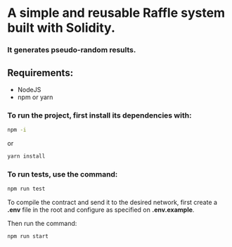# A simple and reusable Raffle system built with Solidity.

### It generates pseudo-random results.

## Requirements:

* NodeJS
* npm or yarn

### To run the project, first install its dependencies with: 
~~~bash
npm -i
~~~
or
~~~bash
yarn install
~~~

### To run tests, use the command:

```bash
npm run test
```

To compile the contract and send it to the desired network, first create a **.env** file in the root and configure as specified on __.env.example__.

Then run the command:

```bash
npm run start
```
